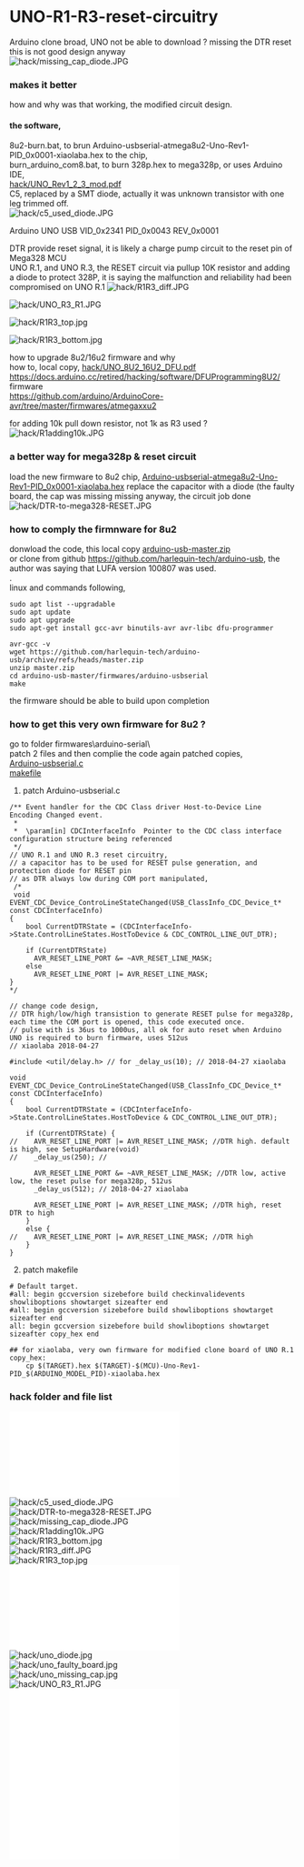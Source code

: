 # UNO-R1-R3-reset-circuitry
Arduino clone broad, UNO not be able to download ? missing the DTR reset  
this is not good design anyway  
![hack/missing_cap_diode.JPG](hack/missing_cap_diode.JPG)

### makes it better
how and why was that working, the modified circuit design.  
#### the software,  
8u2-burn.bat, to brun Arduino-usbserial-atmega8u2-Uno-Rev1-PID_0x0001-xiaolaba.hex to the chip,  
burn_arduino_com8.bat, to burn 328p.hex to mega328p, or uses Arduino IDE,   
[hack/UNO_Rev1_2_3_mod.pdf](hack/UNO_Rev1_2_3_mod.pdf)    
C5, replaced by a SMT diode, actually it was unknown transistor with one leg trimmed off.  
![hack/c5_used_diode.JPG](hack/c5_used_diode.JPG)  

Arduino UNO
USB VID_0x2341 PID_0x0043 REV_0x0001  


DTR provide reset signal, it is likely a charge pump circuit to the reset pin of Mega328 MCU  
UNO R.1, and UNO R.3, the RESET circuit via pullup 10K resistor and adding a diode to protect 328P, it is saying the malfunction and reliability had been compromised on UNO R.1
![hack/R1R3_diff.JPG](hack/R1R3_diff.JPG)

![hack/UNO_R3_R1.JPG](hack/UNO_R3_R1.JPG)

![hack/R1R3_top.jpg](hack/R1R3_top.jpg)

![hack/R1R3_bottom.jpg](hack/R1R3_bottom.jpg)








how to upgrade 8u2/16u2 firmware and why  
how to, local copy, [hack/UNO_8U2_16U2_DFU.pdf](hack/UNO_8U2_16U2_DFU.pdf)  
https://docs.arduino.cc/retired/hacking/software/DFUProgramming8U2/   
firmware  
https://github.com/arduino/ArduinoCore-avr/tree/master/firmwares/atmegaxxu2   

for adding 10k pull down resistor, not 1k as R3 used ?  
![hack/R1adding10k.JPG](hack/R1adding10k.JPG)


### a better way for mega328p & reset circuit
load the new firmware to 8u2 chip, [Arduino-usbserial-atmega8u2-Uno-Rev1-PID_0x0001-xiaolaba.hex](Arduino-usbserial-atmega8u2-Uno-Rev1-PID_0x0001-xiaolaba.hex)
replace the capacitor with a diode (the faulty board, the cap was missing missing anyway, the circuit
job done
![hack/DTR-to-mega328-RESET.JPG](hack/DTR-to-mega328-RESET.JPG)  


### how to comply the firmnware for 8u2
donwload the code, this local copy [arduino-usb-master.zip](arduino-usb-master.zip)  
or clone from github https://github.com/harlequin-tech/arduino-usb, the author was saying that LUFA version 100807 was used.  
.  
linux and commands following,
```
sudo apt list --upgradable
sudo apt update
sudo apt upgrade
sudo apt-get install gcc-avr binutils-avr avr-libc dfu-programmer

avr-gcc -v
wget https://github.com/harlequin-tech/arduino-usb/archive/refs/heads/master.zip
unzip master.zip
cd arduino-usb-master/firmwares/arduino-usbserial
make
```

the firmware should be able to build upon completion


### how to get this very own firmware for 8u2 ?
go to folder firmwares\arduino-serial\  
patch 2 files and then complie the code again
patched copies,  
[Arduino-usbserial.c](Arduino-usbserial.c)    
[makefile](makefile)  


1. patch Arduino-usbserial.c  
```
/** Event handler for the CDC Class driver Host-to-Device Line Encoding Changed event.
 *
 *  \param[in] CDCInterfaceInfo  Pointer to the CDC class interface configuration structure being referenced
 */
// UNO R.1 and UNO R.3 reset circuitry,
// a capacitor has to be used for RESET pulse generation, and protection diode for RESET pin
// as DTR always low during COM port manipulated, 
 /*
 void EVENT_CDC_Device_ControLineStateChanged(USB_ClassInfo_CDC_Device_t* const CDCInterfaceInfo)
{
	bool CurrentDTRState = (CDCInterfaceInfo->State.ControlLineStates.HostToDevice & CDC_CONTROL_LINE_OUT_DTR);

	if (CurrentDTRState)
	  AVR_RESET_LINE_PORT &= ~AVR_RESET_LINE_MASK;
	else
	  AVR_RESET_LINE_PORT |= AVR_RESET_LINE_MASK;
}
*/

// change code design,  
// DTR high/low/high transistion to generate RESET pulse for mega328p, each time the COM port is opened, this code executed once.
// pulse with is 36us to 1000us, all ok for auto reset when Arduino UNO is required to burn firmware, uses 512us
// xiaolaba 2018-04-27

#include <util/delay.h> // for _delay_us(10); // 2018-04-27 xiaolaba

void EVENT_CDC_Device_ControLineStateChanged(USB_ClassInfo_CDC_Device_t* const CDCInterfaceInfo)
{
	bool CurrentDTRState = (CDCInterfaceInfo->State.ControlLineStates.HostToDevice & CDC_CONTROL_LINE_OUT_DTR);

	if (CurrentDTRState) {
//	  AVR_RESET_LINE_PORT |= AVR_RESET_LINE_MASK; //DTR high. default is high, see SetupHardware(void)
//	  _delay_us(250); //

	  AVR_RESET_LINE_PORT &= ~AVR_RESET_LINE_MASK; //DTR low, active low, the reset pulse for mega328p, 512us
	  _delay_us(512); // 2018-04-27 xiaolaba

	  AVR_RESET_LINE_PORT |= AVR_RESET_LINE_MASK; //DTR high, reset DTR to high
	}
	else {
//	  AVR_RESET_LINE_PORT |= AVR_RESET_LINE_MASK; //DTR high
	}
}

```

2. patch makefile
```
# Default target.
#all: begin gccversion sizebefore build checkinvalidevents showliboptions showtarget sizeafter end
#all: begin gccversion sizebefore build showliboptions showtarget sizeafter end
all: begin gccversion sizebefore build showliboptions showtarget sizeafter copy_hex end

## for xiaolaba, very own firmware for modified clone board of UNO R.1
copy_hex:
	cp $(TARGET).hex $(TARGET)-$(MCU)-Uno-Rev1-PID_$(ARDUINO_MODEL_PID)-xiaolaba.hex
```


### hack folder and file list
![hack/ATmega8U2_16U232U2-Complete-Datasheet.pdf](hack/ATmega8U2_16U232U2-Complete-Datasheet.pdf)  
![hack/c5_used_diode.JPG](hack/c5_used_diode.JPG)  
![hack/DTR-to-mega328-RESET.JPG](hack/DTR-to-mega328-RESET.JPG)  
![hack/missing_cap_diode.JPG](hack/missing_cap_diode.JPG)  
![hack/R1adding10k.JPG](hack/R1adding10k.JPG)  
![hack/R1R3_bottom.jpg](hack/R1R3_bottom.jpg)  
![hack/R1R3_diff.JPG](hack/R1R3_diff.JPG)  
![hack/R1R3_top.jpg](hack/R1R3_top.jpg)   
![hack/UNO_8U2_16U2_DFU.pdf](hack/UNO_8U2_16U2_DFU.pdf)  
![hack/uno_diode.jpg](hack/uno_diode.jpg)  
![hack/uno_faulty_board.jpg](hack/uno_faulty_board.jpg)  
![hack/uno_missing_cap.jpg](hack/uno_missing_cap.jpg)  
![hack/UNO_R3_R1.JPG](hack/UNO_R3_R1.JPG)  
![hack/UNO_Rev1_2_3_mod.pdf](hack/UNO_Rev1_2_3_mod.pdf)  
![hack/USB-DFU-Bootloader-Datasheet.pdf](hack/USB-DFU-Bootloader-Datasheet.pdf)  
